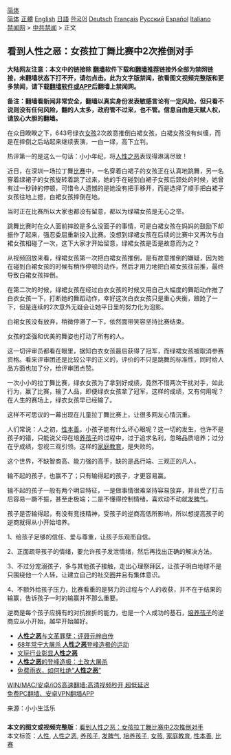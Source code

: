  <!-- 面包屑导航 --> <div class="breadcrumb"><!-- GTranslate: https://gtranslate.io/ -->  <div class="switcher notranslate">  <div class="selected">  <a href="#" onclick="return false;"> 简体</a>  </div>  <div class="option">  <a href="https://www.bannedbook.org" onclick="doGTranslate('zh-CN|zh-CN');jQuery('div.switcher div.selected a').html(jQuery(this).html());return false;" title="简体中文" class="nturl selected"> 简体</a>  <a href="https://www.bannedbook.org/zh-tw/" onclick="doGTranslate('zh-CN|zh-TW');jQuery('div.switcher div.selected a').html(jQuery(this).html());return false;" title="繁體中文" class="nturl"> 正體</a>  <a href="https://www.bannedbook.org/en/" onclick="doGTranslate('zh-CN|en');jQuery('div.switcher div.selected a').html(jQuery(this).html());return false;" title="English" class="nturl"> English</a>  <a href="https://www.bannedbook.org/ja/" onclick="doGTranslate('zh-CN|ja');jQuery('div.switcher div.selected a').html(jQuery(this).html());return false;" title="日本語" class="nturl"> 日語</a>  <a href="https://www.bannedbook.org/ko/" onclick="doGTranslate('zh-CN|ko');jQuery('div.switcher div.selected a').html(jQuery(this).html());return false;" title="한국어" class="nturl"> 한국어</a>  <a href="https://www.bannedbook.org/de/" onclick="doGTranslate('zh-CN|de');jQuery('div.switcher div.selected a').html(jQuery(this).html());return false;" title="Deutsch" class="nturl"> Deutsch</a>  <a href="https://www.bannedbook.org/fr/" onclick="doGTranslate('zh-CN|fr');jQuery('div.switcher div.selected a').html(jQuery(this).html());return false;" title="Français" class="nturl"> Français</a>  <a href="https://www.bannedbook.org/ru/" onclick="doGTranslate('zh-CN|ru');jQuery('div.switcher div.selected a').html(jQuery(this).html());return false;" title="Русский" class="nturl"> Русский</a>  <a href="https://www.bannedbook.org/es/" onclick="doGTranslate('zh-CN|es');jQuery('div.switcher div.selected a').html(jQuery(this).html());return false;" title="Español" class="nturl"> Español</a>  <a href="https://www.bannedbook.org/it/" onclick="doGTranslate('zh-CN|it');jQuery('div.switcher div.selected a').html(jQuery(this).html());return false;" title="Italiano" class="nturl"> Italiano</a>  </div>  </div>      <div class='breadcrumb-sub'><!-- Breadcrumb NavXT 6.3.0 --> <a href="https://www.bannedbook.org/" class="home">禁闻网</a> &gt; <a href="https://www.bannedbook.org/bnews/cbnews/" class="category">中共禁闻</a> &gt; 正文</div></div><h2>看到人性之恶：女孩拉丁舞比赛中2次推倒对手</h2> <p class="notice"><b>大陆网友注意：本文中的链接除 <a href="https://github.com/bannedbook/fanqiang" >翻墙</a>软件下载和<a href="https://github.com/killgcd/justmysocks/blob/master/README.md">翻墙推荐</a>链接外全部为禁网链接，未翻墙状态下打不开，请勿点击。此为文字版禁闻，欲看图文视频完整版和更多禁闻，请下载<a href="https://github.com/bannedbook/fanqiang">翻墙软件或APP</a>后翻墙上禁闻网。</p><p>备注：翻墙看新闻非常安全，翻墙以真实身份发表敏感言论有一定风险，但只看不说则没有任何风险，翻的人太多，政府管不过来，也不管。信息自由是天赋人权，请放心大胆的翻墙。</b></p>  <div class="entry"> <p id="conimg">在众目睽睽之下，643号绿衣<a href="https://www.bannedbook.org/bnews/tag/%e5%a5%b3%e5%ad%a9/" class="st_tag internal_tag" rel="tag" title="标签 女孩 下的日志">女孩</a>2次故意推倒白裙女孩，白裙女孩没有纠缠，而是在摔倒之后站起来继续表演，一白一绿，高下立判。</p> <p>热评第一的是这么一句话：小小年纪，将<a href="https://www.bannedbook.org/bnews/tag/%e4%ba%ba%e6%80%a7%e4%b9%8b%e6%81%b6/" class="st_tag internal_tag" rel="tag" title="标签 人性之恶 下的日志">人性之恶</a>表现得淋漓尽致！</p> <p>近日，在深圳一场拉丁舞<a href="https://www.bannedbook.org/bnews/tag/%E6%AF%94%E8%B5%9B/" class="st_tag internal_tag" rel="tag" title="标签 比赛 下的日志">比赛</a>中，一名穿着白裙子的女孩正在认真地跳舞，另一名穿着绿裙子的女孩旋转着跳了过来，她的手在碰到白裙子女孩后颈处的时候，她曾有过一秒钟的停顿，可惜令人遗憾的是她没有把手移开，而是选择了顺手把白裙子女孩往地上摁，白裙女孩摔倒在地。</p> <p>当时正在比赛所以大家也都没有留意，都以为绿裙女孩是无心之举。</p> <p>跳舞比赛时在众人面前摔跤是多么没面子的事情，可是白裙女孩在妈妈的鼓励下却振作了起来，强忍委屈重新投入比赛。没想到绿裙女孩在后续的比赛中又再次与白裙女孩相碰了一次，这下大家才开始留意，绿裙女孩是否是故意而为之？</p> <p>从视频回放来看，绿裙女孩第一次把白裙女孩推倒，是有故意推倒的嫌疑，因为她在碰到白裙女孩的时候有稍作停顿的动作，然后才用力地把白裙女孩往前推，最终导致白裙女孩摔倒。</p>  <p>在第二次的时候，绿裙女孩在经过白衣女孩的时候又用自己大幅度的舞蹈动作推了白衣女孩一下，打断她的舞蹈动作，幸好这次白衣女孩只是重心失衡，踉跄了一下，但是连续的2次意外无疑会让她平日里的努力化为泡影。</p> <p>白裙女孩没有放弃，稍微停滞了一下，依然面带笑容坚持比赛结束。</p> <p>女孩的坚强和优美的舞姿也打动了所有的人。</p> <p>这一切评审员都看在眼里，据知白衣女孩最后获得了冠军，而绿裙女孩被取消参赛资格。看来评审团还是比较公平的正义的，评价的不只是跳舞的标准性，同时给人品方面也加了分，给评审团点赞。</p> <p>一次小小的拉丁舞比赛，绿衣女孩为了拿到好成绩，竟然不惜两次干扰对手，如此行为，赢了比赛，输了人品，即便绿衣女孩拿了冠军，这样的成绩，又有何用呢？在人生的赛场上，绿衣女孩早已经输了。</p> <p>这样不可思议的一幕出现在儿童拉丁舞比赛上，让很多网友心情沉重。</p>  <p>人们常说：人之初，<a href="https://www.bannedbook.org/bnews/tag/%E6%80%A7%E6%9C%AC%E5%96%84/" class="st_tag internal_tag" rel="tag" title="标签 性本善 下的日志">性本善</a>。小孩子能有什么坏心眼呢？这一切的发生，也许不是孩子的错，只能说父母在培<a href="https://www.bannedbook.org/bnews/tag/%E5%85%BB%E5%AD%A9%E5%AD%90/" class="st_tag internal_tag" rel="tag" title="标签 养孩子 下的日志">养孩子</a>的过程中，过于追求名利，忽略品质培养；过分在乎成绩，忽视三观引领。这样的<a href="https://www.bannedbook.org/bnews/tag/%e5%ae%b6%e5%ba%ad%e6%95%99%e8%82%b2/" class="st_tag internal_tag" rel="tag" title="标签 家庭教育 下的日志">家庭教育</a>，是失败的。</p> <p>这个世界，不缺智商高、能力强的高手，缺的是品行端、三观正的凡人。</p> <p>输不起的孩子，也赢不了；只有输得起的孩子，才更容易赢。</p> <p>输不起的孩子一般有两个明显特征，一是做事情很难坚持容易放弃，并且受了打击后容易一蹶不振，甚至走极端；二是不懂得控制情绪，喜欢动不动就<a href="https://www.bannedbook.org/bnews/tag/%E5%8F%91%E8%84%BE%E6%B0%94/" class="st_tag internal_tag" rel="tag" title="标签 发脾气 下的日志">发脾气</a>。</p> <p>孩子是否输得起，有没有竞技精神，受孩子的逆商高低所影响，所以想提高孩子的逆商就得从小开始培养。</p> <p>1、给孩子足够的信任、爱与尊重，让孩子乐观而自信。</p>  <p>2、正面疏导孩子的情绪，要允许孩子发泄情绪，然后再找出正确的解决方法。</p> <p>3、不过分宠溺孩子，多与其他孩子接触，走出心理祭拜区，让孩子明白地球不是只围绕他一个人转，让建立自己的社交圈并且有集体意识。</p> <p>4、不额外给孩子压力，比赛看重的是努力的过程与个人的收获，并不在于结果的输赢，告诉孩子一时的输赢并不那么重要。</p> <p>逆商是每个孩子应拥有的对抗挫折的能力，也是一个人成功的基石，<a href="https://www.bannedbook.org/bnews/tag/%E5%9F%B9%E5%85%BB%E5%AD%A9%E5%AD%90/" class="st_tag internal_tag" rel="tag" title="标签 培养孩子 下的日志">培养孩子</a>的逆商应从小开始，越早开始越好。</p> <ul class='op-related-articles' title='相关阅读'> <li><a href='https://www.bannedbook.org/bnews/bannedvideo/20180430/935335.html' target='_blank'><b>人性之恶</b>与文革罪孽：评聂元梓自传</a></li> <li><a href='https://www.bannedbook.org/bnews/lifebaike/20170406/741522.html' target='_blank'>68年常宁大屠杀 <b>人性之恶</b>登峰造极的运动</a></li> <li><a href='https://www.bannedbook.org/bnews/ssgc/20140918/697723.html' target='_blank'>文玩行业彰显<b>人性之恶</b></a></li> <li><a href='https://www.bannedbook.org/bnews/cnnews/20120518/24234.html' target='_blank'><b>人性之恶</b>的登峰造极：土改大屠杀</a></li> <li><a href='https://www.bannedbook.org/bnews/cnnews/20120426/17967.html' target='_blank'>免费雨衣，如何杜绝“<b>人性之恶</b>”</a></li> </ul> <p class="texttj"> <a href="https://github.com/bannedbook/fanqiang/wiki/V2ray%E6%9C%BA%E5%9C%BA" target="_blank">WIN/MAC/安卓/iOS高速翻墙:高清视频秒开,超低延迟</a><br/> <a href="https://github.com/bannedbook/fanqiang/wiki/%E7%A6%81%E9%97%BB%E7%BD%91%E5%AE%89%E5%8D%93%E7%BF%BB%E5%A2%99%E6%96%B0%E9%97%BBAPP" target="_blank">免费PC翻墙、安卓VPN翻墙APP</a></p><p> 来源：小小生活乐 </p> <a name='sharetosocial'></a>  <div style="margin-bottom:5px;padding-bottom:5px;clear:both"> <div id="archive-pix-1" class="banner-ads"> <!-- AuctionX Display platform tag START --> <div id="26318x728x90x621x_ADSLOT2" clicktrack="%%CLICK_URL_ESC%%"></div> <!-- AuctionX Display platform tag END --> </div> <div id="archive-pix-2" class="banner-ads"> <!-- AuctionX Display platform tag START --> <div id="26315x300x250x621x_ADSLOT2" clicktrack="%%CLICK_URL_ESC%%"></div> <!-- AuctionX Display platform tag END --> </div> </div>    <div id="archive-pix-1" class="banner-ads"> <!-- AuctionX Display platform tag START --> <div id="26318x728x90x621x_ADSLOT3" clicktrack="%%CLICK_URL_ESC%%"></div> <!-- AuctionX Display platform tag END --> </div> <div><b>本文的图文或视频完整版</b>：<a href='https://www.bannedbook.org/bnews/cbnews/20210718/1589309.html'>看到人性之恶：女孩拉丁舞比赛中2次推倒对手</a></div>  </div><!--END ENTRY--> <div class="postfooter"> <div>本文标签：<a href="https://www.bannedbook.org/bnews/tag/%e4%ba%ba%e6%80%a7/" rel="tag">人性</a>, <a href="https://www.bannedbook.org/bnews/tag/%e4%ba%ba%e6%80%a7%e4%b9%8b%e6%81%b6/" rel="tag">人性之恶</a>, <a href="https://www.bannedbook.org/bnews/tag/%E5%85%BB%E5%AD%A9%E5%AD%90/" rel="tag">养孩子</a>, <a href="https://www.bannedbook.org/bnews/tag/%E5%8F%91%E8%84%BE%E6%B0%94/" rel="tag">发脾气</a>, <a href="https://www.bannedbook.org/bnews/tag/%E5%9F%B9%E5%85%BB%E5%AD%A9%E5%AD%90/" rel="tag">培养孩子</a>, <a href="https://www.bannedbook.org/bnews/tag/%e5%a5%b3%e5%ad%a9/" rel="tag">女孩</a>, <a href="https://www.bannedbook.org/bnews/tag/%e5%ae%b6%e5%ba%ad%e6%95%99%e8%82%b2/" rel="tag">家庭教育</a>, <a href="https://www.bannedbook.org/bnews/tag/%E6%80%A7%E6%9C%AC%E5%96%84/" rel="tag">性本善</a>, <a href="https://www.bannedbook.org/bnews/tag/%E6%AF%94%E8%B5%9B/" rel="tag">比赛</a></div>  </div><!--END POSTFOOTER--> 